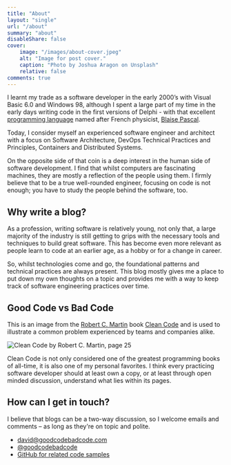 ```yaml
---
title: "About"
layout: "single"
url: "/about"
summary: "about"
disableShare: false
cover:
    image: "/images/about-cover.jpeg"
    alt: "Image for post cover."
    caption: "Photo by Joshua Aragon on Unsplash"
    relative: false
comments: true
---
```


I learnt my trade as a software developer in the early 2000’s with Visual Basic 
6.0 and Windows 98, although I spent a large part of my time in the early days 
writing code in the first versions of Delphi - with that excellent 
[programming language](https://en.wikipedia.org/wiki/Pascal_(programming_language)) 
named after French physicist, [Blaise Pascal](https://en.wikipedia.org/wiki/Blaise_Pascal). 

Today, I consider myself an experienced software engineer and architect with a 
focus on Software Architecture, DevOps Technical Practices and Principles, 
Containers and Distributed Systems. 

On the opposite side of that coin is a deep interest in the human side of 
software development. I find that whilst computers are fascinating machines, 
they are mostly a reflection of the people using them. I firmly believe that to 
be a true well-rounded engineer, focusing on code is not enough; you have to 
study the people behind the software, too.

## Why write a blog?

As a profession, writing software is relatively young, not only that, a large 
majority of the industry is still getting to grips with the necessary tools and 
techniques to build great software. This has become even more relevant as people 
learn to code at an earlier age, as a hobby or for a change in career.

So, whilst technologies come and go, the foundational patterns and technical 
practices are always present. This blog mostly gives me a place to put down 
my own thoughts on a topic and provides me with a way to keep track of software 
engineering practices over time.

## Good Code vs Bad Code

This is an image from the [Robert C. Martin](https://en.wikipedia.org/wiki/Robert_C._Martin) 
book [Clean Code](https://www.amazon.com/Clean-Code-Handbook-Software-Craftsmanship/dp/0132350882) 
and is used to illustrate a common problem experienced by teams and companies 
alike.

![Clean Code by Robert C. Martin, page 25](/images/good-code-bad-code.png)

Clean Code is not only considered one of the greatest programming books of 
all-time, it is also one of my personal favorites. I think every practicing 
software developer should at least own a copy, or at least through open minded
discussion, understand what lies within its pages.

## How can I get in touch?

I believe that blogs can be a two-way discussion, so I welcome emails and 
comments – as long as they're on topic and polite.

- [david@goodcodebadcode.com](david@goodcodebadcode.com)
- [@goodcodebadcode](https://twitter.com/goodcodebadcode/)
- [GitHub for related code samples](https://github.com/goodcodebadcode/)